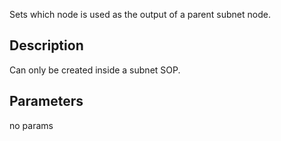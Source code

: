 Sets which node is used as the output of a parent subnet node.


## Description

Can only be created inside a subnet SOP.


## Parameters
no params